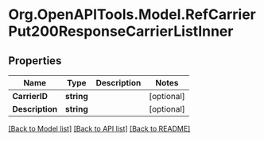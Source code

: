 # Org.OpenAPITools.Model.RefCarrierPut200ResponseCarrierListInner

## Properties

Name | Type | Description | Notes
------------ | ------------- | ------------- | -------------
**CarrierID** | **string** |  | [optional] 
**Description** | **string** |  | [optional] 

[[Back to Model list]](../README.md#documentation-for-models) [[Back to API list]](../README.md#documentation-for-api-endpoints) [[Back to README]](../README.md)

